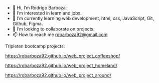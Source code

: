 - 👋 Hi, I’m Rodrigo Barboza.
- 👀 I’m interested in learn and jobs.
- 🌱 I’m currently learning web development, html, css, JavaScript, Git, Github, Figma.
- 💞️ I’m looking to collaborate on projects.
- 📫 How to reach me robarboza92@gmail.com

Tripleten bootcamp projects:

https://robarboza92.github.io/web_project_coffeeshop/

https://robarboza92.github.io/web_project_homeland/

https://robarboza92.github.io/web_project_around/
